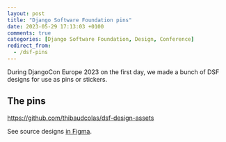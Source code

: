 ```yaml
---
layout: post
title: "Django Software Foundation pins"
date: 2023-05-29 17:13:03 +0100
comments: true
categories: [Django Software Foundation, Design, Conference]
redirect_from:
  - /dsf-pins
---
```


During DjangoCon Europe 2023 on the first day, we made a bunch of DSF designs for use as pins or stickers.

<!-- more -->

## The pins

<https://github.com/thibaudcolas/dsf-design-assets>

See source designs [in Figma](https://www.figma.com/file/v1WfquYwTNSkfKZp5Ny51Z/DjangoCon-Europe-2023-Edinburgh-website-design?type=design&node-id=605-180).
